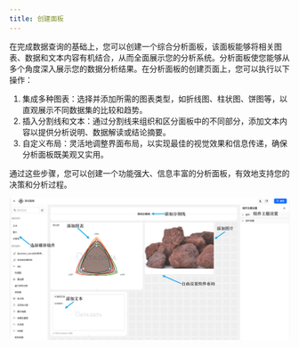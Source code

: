 ```yaml
---
title: 创建面板
---
```


在完成数据查询的基础上，您可以创建一个综合分析面板，该面板能够将相关图表、数据和文本内容有机结合，从而全面展示您的分析系统。分析面板使您能够从多个角度深入展示您的数据分析结果。在分析面板的创建页面上，您可以执行以下操作：

1. 集成多种图表：选择并添加所需的图表类型，如折线图、柱状图、饼图等，以直观展示不同数据集的比较和趋势。
2. 插入分割线和文本：通过分割线来组织和区分面板中的不同部分，添加文本内容以提供分析说明、数据解读或结论摘要。
3. 自定义布局：灵活地调整界面布局，以实现最佳的视觉效果和信息传递，确保分析面板既美观又实用。

通过这些步骤，您可以创建一个功能强大、信息丰富的分析面板，有效地支持您的决策和分析过程。

![Image panel](./panel.png)
